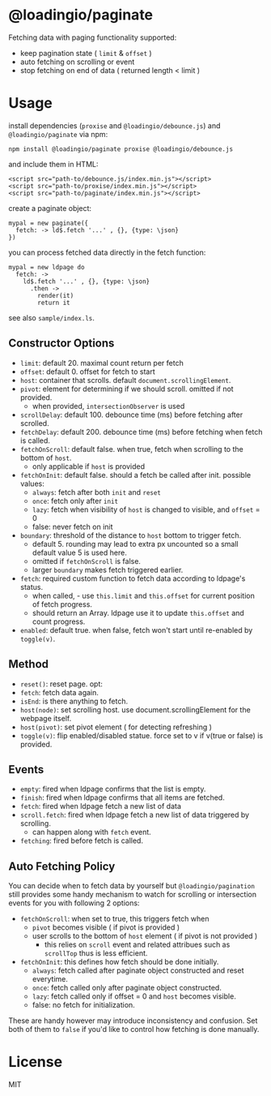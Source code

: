 # @loadingio/paginate

Fetching data with paging functionality supported:

 - keep pagination state ( `limit` & `offset` )
 - auto fetching on scrolling or event
 - stop fetching on end of data ( returned length < limit )


# Usage

install dependencies (`proxise` and `@loadingio/debounce.js`) and `@loadingio/paginate` via npm:

    npm install @loadingio/paginate proxise @loadingio/debounce.js

and include them in HTML:

    <script src="path-to/debounce.js/index.min.js"></script>
    <script src="path-to/proxise/index.min.js"></script>
    <script src="path-to/paginate/index.min.js"></script>


create a paginate object:

    mypal = new paginate({
      fetch: -> ld$.fetch '...' , {}, {type: \json}
    })


you can process fetched data directly in the fetch function:

    mypal = new ldpage do
      fetch: ->
        ld$.fetch '...' , {}, {type: \json}
          .then ->
            render(it)
            return it


see also `sample/index.ls`.


## Constructor Options

 - `limit`: default 20. maximal count return per fetch
 - `offset`: default 0. offset for fetch to start
 - `host`: container that scrolls. default `document.scrollingElement`.
 - `pivot`: element for determining if we should scroll. omitted if not provided.
   - when provided, `intersectionObserver` is used
 - `scrollDelay`: default 100. debounce time (ms) before fetching after scrolled.
 - `fetchDelay`: default 200. debounce time (ms) before fetching when fetch is called.
 - `fetchOnScroll`: default false. when true, fetch when scrolling to the bottom of `host`.
   - only applicable if `host` is provided
 - `fetchOnInit`: default false. should a fetch be called after init. possible values:
   - `always`: fetch after both `init` and `reset`
   - `once`:  fetch only after `init`
   - `lazy`: fetch when visibility of `host` is changed to visible, and `offset` = 0
   - false: never fetch on init
 - `boundary`: threshold of the distance to `host` bottom to trigger fetch.
   - default 5. rounding may lead to extra px uncounted so a small default value 5 is used here.
   - omitted if `fetchOnScroll` is false.
   - larger `boundary` makes fetch triggered earlier.
 - `fetch`: required custom function to fetch data according to ldpage's status.
   - when called, - use `this.limit` and `this.offset` for current position of fetch progress.
   - should return an Array. ldpage use it to update `this.offset` and count progress.
 - `enabled`: default true. when false, fetch won't start until re-enabled by `toggle(v)`.


## Method

 - `reset()`: reset page. opt:
 - `fetch`: fetch data again.
 - `isEnd`: is there anything to fetch.
 - `host(node)`: set scrolling host. use document.scrollingElement for the webpage itself.
 - `host(pivot)`: set pivot element ( for detecting refreshing )
 - `toggle(v)`: flip enabled/disabled statue. force set to v if v(true or false) is provided.


## Events

 - `empty`: fired when ldpage confirms that the list is empty.
 - `finish`: fired when ldpage confirms that all items are fetched.
 - `fetch`: fired when ldpage fetch a new list of data
 - `scroll.fetch`: fired when ldpage fetch a new list of data triggered by scrolling.
   - can happen along with `fetch` event.
 - `fetching`: fired before fetch is called.


## Auto Fetching Policy

You can decide when to fetch data by yourself but `@loadingio/pagination` still provides some handy mechanism to watch for scrolling or intersection events for you with following 2 options:

 - `fetchOnScroll`: when set to true, this triggers fetch when
   - `pivot` becomes visible ( if pivot is provided )
   - user scrolls to the bottom of `host` element ( if pivot is not provided )
     - this relies on `scroll` event and related attribues such as `scrollTop` thus is less efficient.
 - `fetchOnInit`: this defines how fetch should be done initially.
   - `always`: fetch called after paginate object constructed and reset everytime.
   - `once`: fetch called only after paginate object constructed.
   - `lazy`: fetch called only if offset = 0 and `host` becomes visible.
   - false: no fetch for initialization.

These are handy however may introduce inconsistency and confusion. Set both of them to `false` if you'd like to control how fetching is done manually.


# License

MIT
